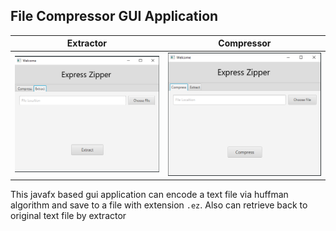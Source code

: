 ## File Compressor GUI Application


|  Extractor     |  Compressor   |  
|:-:   |:-:   |  
|   ![](./ss/2.png)   |   ![](./ss/1.png)   |

This javafx based gui application can encode a text file via huffman algorithm and save to a file with extension `.ez`. Also can retrieve back to original text file by extractor